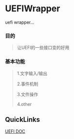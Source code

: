 # UEFIWrapper
uefi wrapper...


### 目的
>
> 让UEFI的一些接口变的好用
>


### 基本功能
>
> 1.文字输入/输出
>
> 2.事件机制
>
> 3.文件操作
>
> 4.other



## QuickLinks

[UEFI DOC](https://kagurazakakotori.github.io/ubmp-cn/)